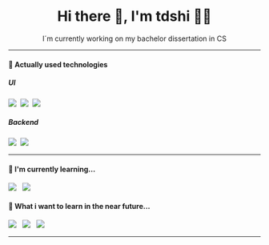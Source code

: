 <h1 align='center'> Hi there 👋, I'm tdshi  👨‍💻 </h1>

<p align='center'>
  I´m currently working on my bachelor dissertation in CS
</p>

<hr>

<h4> 🔨 Actually used technologies</h4>

<h5>UI</h5>
<p >
  <img src="https://img.shields.io/badge/html5%20-%23e34f26.svg?&style=for-the-badge&logo=html5&logoColor=white" />&nbsp;&nbsp;<img src="https://img.shields.io/badge/CSS3-1572B6?&style=for-the-badge&logo=css3&logoColor=white" />&nbsp;&nbsp;<img src="https://img.shields.io/badge/JavaScript-F7DF1E?style=for-the-badge&logo=javascript&logoColor=black" />&nbsp;&nbsp;
</p>
<h5>Backend</h5>
<p >
  <img src="https://img.shields.io/badge/java%20-%23e34f26.svg?&style=for-the-badge&logo=java&logoColor=white" />&nbsp;&nbsp;<img src="https://img.shields.io/badge/python-1572B6?&style=for-the-badge&logo=python&logoColor=white" />
</p>

<hr>

<h4>🌱 I'm currently learning...</h4>
<p >
  <img src="https://img.shields.io/badge/gatsby-007ACC?style=for-the-badge&logo=gatsby&logoColor=white" /> &nbsp;&nbsp;<img src="https://img.shields.io/badge/tensorflow-F7B500?style=for-the-badge&logo=tensorflow&logoColor=black" /></p>

<h4>🌱 What i want to learn in the near future...</h4>
<p >
  <img src="https://img.shields.io/badge/swift%20-%23339933.svg?style=for-the-badge&logo=swift&logoColor=red" />&nbsp;&nbsp; <img src="https://img.shields.io/badge/rust%20-%23339933.svg?style=for-the-badge&logo=rust&logoColor=red" />&nbsp;&nbsp; <img src="https://img.shields.io/badge/docker%20-%23339933.svg?style=for-the-badge&logo=docker&logoColor=red" /></p>
<hr>
